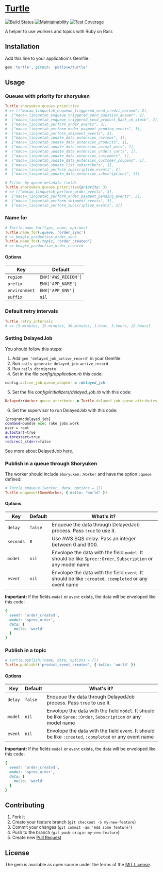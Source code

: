 # [Turtle](https://github.com/petlove/turtle)
[![Build Status](https://travis-ci.org/petlove/turtle.svg?branch=master)](https://travis-ci.org/petlove/turtle)
[![Maintainability](https://api.codeclimate.com/v1/badges/66a7166187c323835430/maintainability)](https://codeclimate.com/github/petlove/turtle/maintainability)
[![Test Coverage](https://api.codeclimate.com/v1/badges/66a7166187c323835430/test_coverage)](https://codeclimate.com/github/petlove/turtle/test_coverage)

A helper to use workers and topics with Ruby on Rails

## Installation

Add this line to your application's Gemfile:

```ruby
gem 'turtle', github: 'petlove/turtle'
```

## Usage

### Queues with priority for shoryuken
```ruby
Turtle.shoryuken_queues_priorities
# => [["macaw_linquetab_enqueue_triggered_send_credit_earned", 2],
#  ["macaw_linquetab_enqueue_triggered_send_question_answer", 2],
#  ["macaw_linquetab_enqueue_triggered_send_product_back_in_stock", 2],
#  ["macaw_linquetab_perform_order_events", 3],
#  ["macaw_linquetab_perform_order_payment_pending_events", 3],
#  ["macaw_linquetab_perform_shipment_events", 3],
#  ["macaw_linquetab_update_data_extension_reviews", 1],
#  ["macaw_linquetab_update_data_extension_products", 1],
#  ["macaw_linquetab_update_data_extension_animal_pets", 1],
#  ["macaw_linquetab_update_data_extension_orders_carts", 1],
#  ["macaw_linquetab_update_data_extension_customers", 1],
#  ["macaw_linquetab_update_data_extension_customer_coupons", 1],
#  ["macaw_linquetab_update_list_subscribers", 1],
#  ["macaw_linquetab_perform_subscription_events", 3],
#  ["macaw_linquetab_update_data_extension_subscriptions", 1]]

# Filter by queue metadata fields
Turtle.shoryuken_queues_priorities(priority: 3)
# => [["macaw_linquetab_perform_order_events", 3],
#  ["macaw_linquetab_perform_order_payment_pending_events", 3],
#  ["macaw_linquetab_perform_shipment_events", 3],
#  ["macaw_linquetab_perform_subscription_events", 3]]
```

### Name for
```ruby
# Turtle.name_for(type, name, options)
Turtle.name_for(:queue, 'order_sync')
# => beagle_production_order_sync
Turtle.name_for(:topic, 'order_created')
# => beagle_production_order_created
```

#### Options
| Key | Default |
|-----|---------|
| `region` | `ENV['AWS_REGION']` |
| `prefix` | `ENV['APP_NAME']` |
| `environment` | `ENV['APP_ENV']` |
| `suffix` | `nil` |


### Default retry intervals
```ruby
Turtle.retry_intervals
# => [5.minutes, 15.minutes, 30.minutes, 1.hour, 3.hours, 12.hours]
```

### Setting DelayedJob
You should follow this steps:
1. Add `gem 'delayed_job_active_record'` in your Gemfile
2. Run `rails generate delayed_job:active_record`
3. Run `rails db:migrate`
4. Set in the file _config/application.rb_ this code:
```ruby
config.active_job.queue_adapter = :delayed_job
```
5. Set the file _config/initializers/delayed_job.rb_ with this code:
```ruby
Delayed::Worker.queue_attributes = Turtle.delayed_job_queue_attributes
```
6. Set the supervisor to run DelayedJob with this code:
```bash
[program:delayed_job]
command=bundle exec rake jobs:work
user = root
autostart=true
autorestart=true
redirect_stderr=false
```
See more about DelayedJob [here](https://github.com/collectiveidea/delayed_job).

### Publish in a queue through Shoryuken
The worker should include `Shoryuken::Worker` and have the option `:queue` defined.

```ruby
# Turtle.enqueue!(worker, data, options = {})
Turtle.enqueue!(SomeWorker, { hello: 'world' })
```

#### Options
| Key | Default | What's it? |
|-----|---------|------------|
| `delay` | `false` | Enqueue the data through DelayedJob process. Pass `true` to use it. |
| `seconds` | `0` | Use AWS SQS delay. Pass an integer between 0 and 900. |
| `model` | `nil` | Envolope the data with the field `model`. It should be like `Spree::Order`, `Subscription` or any model name|
| `event` | `nil` | Envolope the data with the field `event`. It should be like `:created`, `:completed` or any event name|

**Important:** If the fields `model` or `event` exists, the data will be enveloped like this code:
```ruby
{
  event: 'order_created',
  model: 'spree_order',
  data: {
    hello: 'world'
  }
}
```

### Publish in a topic
```ruby
# Turtle.publish!(name, data, options = {})
Turtle.publish!('product_event_created', { hello: 'world' })
```

#### Options
| Key | Default | What's it? |
|-----|---------|------------|
| `delay` | `false` | Enqueue the data through DelayedJob process. Pass `true` to use it. |
| `model` | `nil` | Envolope the data with the field `model`. It should be like `Spree::Order`, `Subscription` or any model name|
| `event` | `nil` | Envolope the data with the field `event`. It should be like `:created`, `:completed` or any event name|

**Important:** If the fields `model` or `event` exists, the data will be enveloped like this code:
```ruby
{
  event: 'order_created',
  model: 'spree_order',
  data: {
    hello: 'world'
  }
}
```

## Contributing

1. Fork it
2. Create your feature branch (`git checkout -b my-new-feature`)
3. Commit your changes (`git commit -am 'Add some feature'`)
4. Push to the branch (`git push origin my-new-feature`)
5. Create new [Pull Request](../../pull/new/master)

## License

The gem is available as open source under the terms of the [MIT License](https://opensource.org/licenses/MIT).
